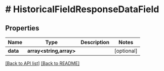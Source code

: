 # # HistoricalFieldResponseDataField

## Properties

Name | Type | Description | Notes
------------ | ------------- | ------------- | -------------
**data** | **array&lt;string,array&gt;** |  | [optional] 


[[Back to API list]](../../README.md#endpoints) [[Back to README]](../../README.md)
